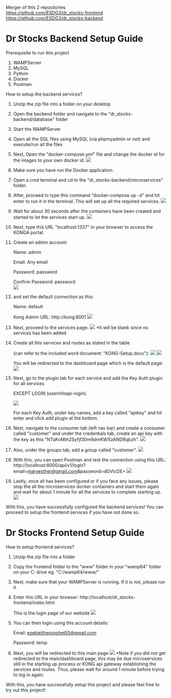 Merger of this 2 repositories <br />
https://github.com/ESDG3/dr_stocks-frontend <br />
https://github.com/ESDG3/dr_stocks-backend <br />

# Dr Stocks Backend Setup Guide
Prerequisite to run this project
1. WAMPServer
2. MySQL
3. Python
4. Docker
5. Postman

How to setup the backend services?
1. Unzip the zip file into a folder on your desktop
2. Open the backend folder and navigate to the "dr_stocks-backend/database" folder
3. Start the WAMPServer
4. Open all the SQL files using MySQL (via phpmyadmin or not) and execute/run all the files
4. Next, Open the "docker-compose.yml" file and change the docker id for the images to your own docker id.
![](./readme_img/docker_id.png)
4. Make sure you have run the Docker application.
5. Open a cmd terminal and cd to the "dr_stocks-backend/microservices" folder.
6. After, proceed to type this command "docker-compose up -d" and hit enter to run it in the terminal. This will set up all the required services. 
![](./readme_img/docker_compose.png)
7. Wait for about 30 seconds after the containers have been created and started to let the services start up.
![](./readme_img/docker_con.png)
8. Next, type this URL "localhost:1337" in your browser to access the KONGA portal.
9. Create an admin account:

    Name: admin

    Email: Any email
    
    Password: password
    
    Confirm Password: password  
![](./readme_img/kong-admin.png)

10. and set the default connection as this:

    Name: default
    
    Kong Admin URL: http://kong:8001
![](./readme_img/kong-default.png)

11. Next, proceed to the services page.
![](./readme_img/kong-services.png)
*It will be blank since no services has been added
10. Create all this services and routes as stated in the table 

    (can refer to the included word document: "KONG-Setup.docx"):
    ![](./readme_img/Kong-Setup.png)
    ![](./readme_img/kong-services.png)
    
    You will be redirected to the dashboard page which is the default page:
    ![](./readme_img/kong-page.png)

11. Next, go to the plugin tab for each service and add the Key Auth plugin for all services 

    EXCEPT LOGIN (userinfoapi-login).

    ![](./readme_img/key-auth.png)
    
    For each Key Auth, under key names, add a key called "apikey" and hit enter and click add plugin at the bottom.
12. Next, navigate to the consumer tab (left nav bar) and create a consumer called "customer" and under the credentials tab, create an api key with the key as this "NTaKvMth2Syfjf30m9dmKWXzANDRqbzh".
![](./readme_img/consumer_api_key.png)

13. Also, under the groups tab, add a group called "customer".
![](./readme_img/consumer_grp.png)

14. With this, you can open Postman and test the connection using this URL: 
    http://localhost:8000/api/v1/login?email=maryesther@gmail.com&password=dGVtcDE=
![](./readme_img/postman_login.png)

15. Lastly, once all has been configured or if you face any issues, please stop the all the microservices docker containers and start them again and wait for about 1 minute for all the services to complete starting up.
![](./readme_img/docker_con.png)
    

With this, you have successfully configured the backend services! You can proceed to setup the frontend services if you have not done so.

# Dr Stocks Frontend Setup Guide
How to setup frontend services?
1. Unzip the zip file into a folder
2. Copy the frontend folder to the "www" folder in your "wamp64" folder on your C: drive eg. "C:/wamp64/www/"
3. Next, make sure that your WAMPServer is running. If it is not, please run it
4. Enter this URL in your browser: http://localhost/dr_stocks-frontend/index.html

    This is the login page of our website
![](./readme_img/login_page.png)
5. You can then login using this account details:
    
    Email: ezekieltheprophet55@gmail.com
    
    Password: temp
6. Next, you will be redirected to this main page
![](./readme_img/main_page.png)
*Note if you did not get redirected to the main/dashboard page, this may be due microservices still in the starting up process or KONG api gateway establishing the services and routes. Thus, please wait for around 1 minute before trying to log in again.

With this, you have successfully setup this project and please feel free to try out this project!
